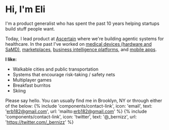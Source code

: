 
# Hi, I'm Eli

I'm a product generalist who has spent the past 10 years helping startups build stuff people want.

Today, I lead product at [Ascertain](https://www.ascertain.com) where we're building agentic systems for healthcare. In the past I've worked on [medical devices (hardware and SaMD)](https://optainhealth.com/), [marketplaces](https://torchdental.com/), [business intelligence platforms](https://seatgeek.com/enterprise), and [mobile apps](https://www.forbes.com/sites/annefield/2023/08/09/sallie-mae-buys-key-assets-of-scholarship-app-scholly/).

**I like:**

- Walkable cities and public transportation
- Systems that encourage risk-taking / safety nets
- Multiplayer games
- Breakfast burritos
- Skiing

Please say hello. You can usually find me in Brooklyn, NY or through either of the below:
{% include 'components/contact-link',
    icon: 'email',
    text: 'erb182@gmail.com',
    url: 'mailto:erb182@gmail.com'
%}
{% include 'components/contact-link',
    icon: 'twitter',
    text: '@_bernizz',
    url: 'https://twitter.com/_bernizz'
%}
